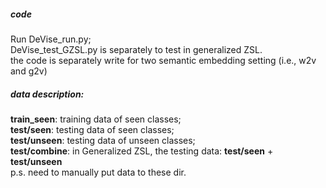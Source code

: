 ##### code
Run DeVise_run.py;  
DeVise_test_GZSL.py is separately to test in generalized ZSL.  
the code is separately write for two semantic embedding setting (i.e., w2v and g2v)  

##### data description:
**train_seen**: training data of seen classes;  
**test/seen**: testing data of seen classes;  
**test/unseen**: testing data of unseen classes;  
**test/combine**: in Generalized ZSL, the testing data: **test/seen** + **test/unseen**  
p.s. need to manually put data to these dir.